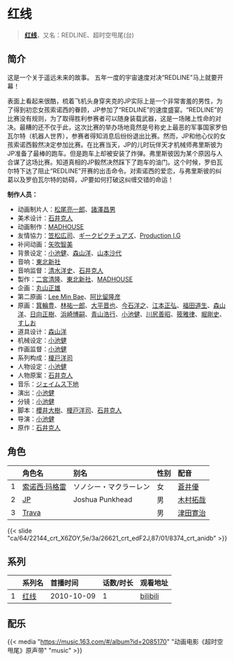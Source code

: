 # 红线


> <u>**[红线](https://bgm.tv/subject/8726)**</u>，又名：REDLINE、超时空甩尾(台)

## 简介

这是一个关于遥远未来的故事。
五年一度的宇宙速度对决“REDLINE”马上就要开幕！

表面上看起来很酷，梳着飞机头身穿夹克的JP实际上是一个非常害羞的男性，为了得到初恋女孩索诺西的眷顾，JP参加了“REDLINE”的速度盛宴。“REDLINE”的比赛没有规则，为了取得胜利参赛者可以随身装载武器，这是一场赌上性命的对决。最糟的还不仅于此，这次比赛的举办场地竟然是号称史上最恶的军事国家罗伯瓦尔特（机器人世界），参赛者得知消息后纷纷退出比赛。然而，JP和他心仪的女孩索诺西毅然决定参加比赛。在比赛当天，JP的儿时玩伴天才机械师弗里斯彼为JP准备了最棒的跑车。但是跑车上却被安装了炸弹。弗里斯彼因为某个原因与人合谋了这场比赛。知道真相的JP毅然决然踩下了跑车的油门。这个时候，罗伯瓦尔特下达了阻止“REDLINE”开赛的出击命令。对索诺西的爱恋，与弗里斯彼的纠葛以及罗伯瓦尔特的妨碍，JP要如何打破这纠缠交错的命运！

**制作人员：**
- 动画制片人：[松尾亮一郎](https://bgm.tv/person/54030)、[諸澤昌男](https://bgm.tv/person/2179)
- 美术设计：[石井克人](https://bgm.tv/person/2856)
- 动画制作：[MADHOUSE](https://bgm.tv/person/603)
- 友情協力：[笠松広司](https://bgm.tv/person/15476)、[ギークピクチュアズ](https://bgm.tv/person/50237)、[Production I.G](https://bgm.tv/person/1286)
- 补间动画：[矢吹智美](https://bgm.tv/person/43623)
- 背景设定：[小池健](https://bgm.tv/person/1425)、[森山洋](https://bgm.tv/person/30209)、[山本沙代](https://bgm.tv/person/3563)
- 音响：[東北新社](https://bgm.tv/person/1285)
- 音响监督：[清水洋史](https://bgm.tv/person/1819)、[石井克人](https://bgm.tv/person/2856)
- 製作：[二宮清隆](https://bgm.tv/person/60236)、[東北新社](https://bgm.tv/person/1285)、[MADHOUSE](https://bgm.tv/person/603)
- 企画：[丸山正雄](https://bgm.tv/person/914)
- 第二原画：[Lee Min Bae](https://bgm.tv/person/24834)、[阿比留隆彦](https://bgm.tv/person/29435)
- 原画：[箕輪豊](https://bgm.tv/person/1999)、[林祐一郎](https://bgm.tv/person/14362)、[大平晋也](https://bgm.tv/person/11178)、[今石洋之](https://bgm.tv/person/1755)、[江本正弘](https://bgm.tv/person/11849)、[福田道生](https://bgm.tv/person/2610)、[森山洋](https://bgm.tv/person/30209)、[日向正樹](https://bgm.tv/person/19948)、[浜崎博嗣](https://bgm.tv/person/1208)、[青山浩行](https://bgm.tv/person/3075)、[小池健](https://bgm.tv/person/1425)、[川尻善昭](https://bgm.tv/person/804)、[筱雅律](https://bgm.tv/person/2899)、[堀剛史](https://bgm.tv/person/12189)、[すしお](https://bgm.tv/person/2649)
- 道具设计：[森山洋](https://bgm.tv/person/30209)
- 机械设定：[小池健](https://bgm.tv/person/1425)
- 作画监督：[小池健](https://bgm.tv/person/1425)
- 系列构成：[榎戸洋司](https://bgm.tv/person/411)
- 人物设定：[小池健](https://bgm.tv/person/1425)
- 人物原案：[石井克人](https://bgm.tv/person/2856)
- 音乐：[ジェイムス下地](https://bgm.tv/person/27902)
- 演出：[小池健](https://bgm.tv/person/1425)
- 分镜：[小池健](https://bgm.tv/person/1425)
- 脚本：[櫻井大樹](https://bgm.tv/person/1907)、[榎戸洋司](https://bgm.tv/person/411)、[石井克人](https://bgm.tv/person/2856)
- 导演：[小池健](https://bgm.tv/person/1425)
- 原作：[石井克人](https://bgm.tv/person/2856)

## 角色

|     |   角色名   |   别名  | 性别 |  配音  |
|:--- |:------  |:----      |:---  |:--   |
| 1 | [索诺西·玛格雷](https://bgm.tv/character/22144) | ソノシー・マクラーレン | 女 | [蒼井優](https://bgm.tv/person/13102) |
| 2 | [JP](https://bgm.tv/character/26621) | Joshua Punkhead | 男 | [木村拓哉](https://bgm.tv/person/4505) |
| 3 | [Trava](https://bgm.tv/character/8374) |  | 男 | [津田寛治](https://bgm.tv/person/4453) |

{{< slide "ca/64/22144_crt_X6ZOY,5e/3a/26621_crt_edF2J,87/01/8374_crt_anidb" >}}

## 系列

|     |   系列名   |   首播时间  | 话数/时长  | 观看地址 |
|:---  |:------    |:----      |:---       |:---  |
| 1 |[红线](https://bgm.tv/subject/8726)| 2010-10-09 | 1 | [bilibili](https://www.bilibili.com/video/BV1js411y7x6)  |

## 配乐

{{< media "https://music.163.com/#/album?id=2085170"
"动画电影《超时空甩尾》原声带"
"music" >}}
